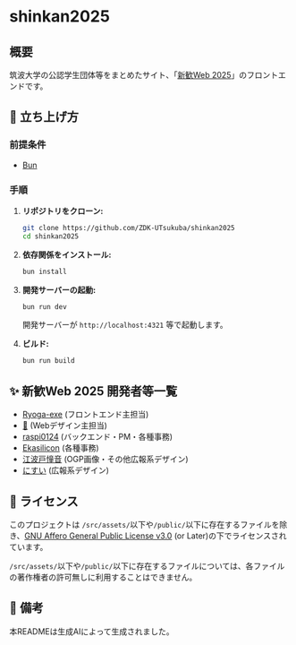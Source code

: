 # shinkan2025

## 概要

筑波大学の公認学生団体等をまとめたサイト、「[新歓Web 2025](https://shinkan-web.zdk.tsukuba.ac.jp/)」のフロントエンドです。

## 🚀 立ち上げ方

### 前提条件

- [Bun](https://bun.sh/)

### 手順

1.  **リポジトリをクローン:**

    ```bash
    git clone https://github.com/ZDK-UTsukuba/shinkan2025
    cd shinkan2025
    ```

2.  **依存関係をインストール:**

    ```bash
    bun install
    ```

3.  **開発サーバーの起動:**

    ```bash
    bun run dev
    ```

    開発サーバーが `http://localhost:4321` 等で起動します。

4.  **ビルド:**

    ```bash
    bun run build
    ```

## ✨ 新歓Web 2025 開発者等一覧

- [Ryoga-exe](https://github.com/Ryoga-exe/) (フロントエンド主担当)
- [🍏](https://x.com/ao_ringo_uni) (Webデザイン主担当)
- [raspi0124](https://github.com/raspi0124) (バックエンド・PM・各種事務)
- [Ekasilicon](https://www.eka.earth/) (各種事務)
- [江波戸憧音](https://210o.net/) (OGP画像・その他広報系デザイン)
- [にすい](https://github.com/N1su1) (広報系デザイン)

## 📜 ライセンス

このプロジェクトは `/src/assets/`以下や`/public/`以下に存在するファイルを除き、[GNU Affero General Public License v3.0](https://www.gnu.org/licenses/agpl-3.0.html) (or Later)の下でライセンスされています。

`/src/assets/`以下や`/public/`以下に存在するファイルについては、各ファイルの著作権者の許可無しに利用することはできません。

## 🤖 備考

本READMEは生成AIによって生成されました。
